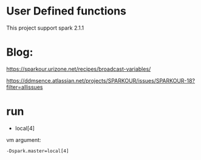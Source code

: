 # User Defined functions
This project support spark 2.1.1 

# Blog: 
https://sparkour.urizone.net/recipes/broadcast-variables/

https://ddmsence.atlassian.net/projects/SPARKOUR/issues/SPARKOUR-18?filter=allissues

# run 

- local[4] 

vm argument:
 
    -Dspark.master=local[4]